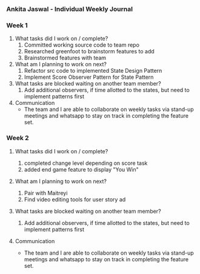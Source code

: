 ### Ankita Jaswal - Individual Weekly Journal

### Week 1
1. What tasks did I work on / complete?
   1. Committed working source code to team repo
   2. Researched greenfoot to brainstorm features to add
   3. Brainstormed features with team
2. What am I planning to work on next?
   1. Refactor src code to implemented State Design Pattern
   2. Implement Score Observer Pattern for State Pattern
3. What tasks are blocked waiting on another team member?
   1. Add additional observers, if time allotted to the states, but need to implement patterns first
4. Communication
    * The team and I are able to collaborate on weekly tasks via stand-up meetings and whatsapp to stay on track in completing the feature set. 


### Week 2
1. What tasks did I work on / complete?
   1. completed change level depending on score task
   2. added end game feature to display "You Win"

2. What am I planning to work on next?
   1. Pair with Maitreyi 
   2. Find video editing tools for user story ad

3. What tasks are blocked waiting on another team member?
   1. Add additional observers, if time allotted to the states, but need to implement patterns first
4. Communication
   * The team and I are able to collaborate on weekly tasks via stand-up meetings and whatsapp to stay on track in completing the feature set. 

